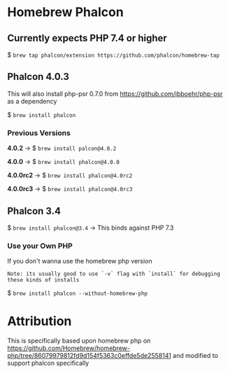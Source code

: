 # Homebrew Phalcon

## Currently expects PHP 7.4 or higher

$ `brew tap phalcon/extension https://github.com/phalcon/homebrew-tap`

## Phalcon 4.0.3

This will also install php-psr 0.7.0 from https://github.com/jbboehr/php-psr as a dependency

$ `brew install phalcon`

### Previous Versions

**4.0.2** -> $ `brew install palcon@4.0.2`

**4.0.0** -> $ `brew install phalcon@4.0.0`

**4.0.0rc2** -> $ `brew install phalcon@4.0rc2`

**4.0.0rc3** -> $ `brew install phalcon@4.0rc3`

## Phalcon 3.4

$ `brew install phalcon@3.4` -> This binds against PHP 7.3

### Use your Own PHP

If you don't wanna use the homebrew php version

    Note: its usually good to use `-v` flag with `install` for debugging these kinds of installs 

$ `brew install phalcon --without-homebrew-php`

# Attribution

This is specifically based upon homebrew php on https://github.com/Homebrew/homebrew-php/tree/86079979812fd9d154f5363c0effde5de2558141 and modified to support phalcon specifically
